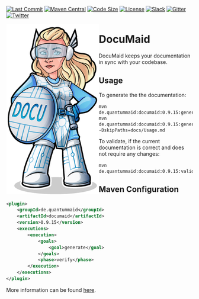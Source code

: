 [![Last Commit](https://img.shields.io/github/last-commit/quantummaid/documaid)](https://github.com/quantummaid/documaid)
[![Maven Central](https://maven-badges.herokuapp.com/maven-central/de.quantummaid/documaid/badge.svg)](https://maven-badges.herokuapp.com/maven-central/de.quantummaid/documaid)
[![Code Size](https://img.shields.io/github/languages/code-size/quantummaid/documaid)](https://github.com/quantummaid/documaid)
[![License](https://img.shields.io/badge/License-Apache%202.0-blue.svg)](https://opensource.org/licenses/Apache-2.0)
[![Slack](https://img.shields.io/badge/chat%20on-Slack-brightgreen)](https://join.slack.com/t/quantummaid/shared_invite/zt-cx5qd605-vG10I~WazfgH9WOnXMzl3Q)
[![Gitter](https://img.shields.io/badge/chat%20on-Gitter-brightgreen)](https://gitter.im/quantum-maid-framework/community)
[![Twitter](https://img.shields.io/twitter/follow/quantummaid)](https://twitter.com/quantummaid)


<img src="documaid_logo.png" align="left"/>

# DocuMaid

DocuMaid keeps your documentation in sync with your codebase.

## Usage
To generate the the documentation:

```
mvn de.quantummaid:documaid:0.9.15:generate
mvn de.quantummaid:documaid:0.9.15:generate -DskipPaths=docs/Usage.md

```

To validate, if the current documentation is correct and does not require any changes:

```
mvn de.quantummaid:documaid:0.9.15:validate
```


## Maven Configuration
<!---[Plugin](groupId artifactId version goal=generate phase=verify )-->
```xml
<plugin>
    <groupId>de.quantummaid</groupId>
    <artifactId>documaid</artifactId>
    <version>0.9.15</version>
    <executions>
        <execution>
            <goals>
                <goal>generate</goal>
            </goals>
            <phase>verify</phase>
        </execution>
    </executions>
</plugin>
```

More information can be found [here](./docs/Usage.md).
